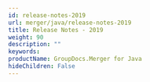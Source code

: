 ```yaml
---
id: release-notes-2019
url: merger/java/release-notes-2019
title: Release Notes - 2019
weight: 90
description: ""
keywords: 
productName: GroupDocs.Merger for Java
hideChildren: False
---
```

